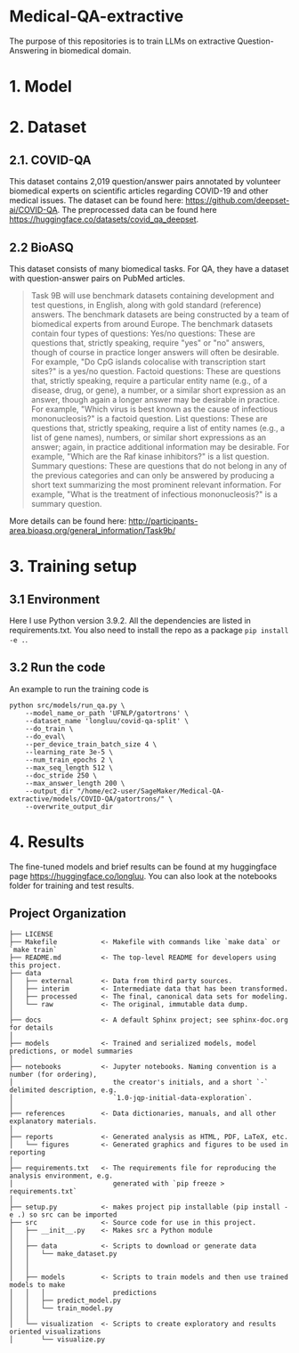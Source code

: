 Medical-QA-extractive
==============================

The purpose of this repositories is to train LLMs on extractive Question-Answering in biomedical domain.

# 1. Model

# 2. Dataset
## 2.1. COVID-QA
This dataset contains 2,019 question/answer pairs annotated by volunteer biomedical experts on scientific articles regarding COVID-19 and other medical issues. The dataset can be found here: https://github.com/deepset-ai/COVID-QA. The preprocessed data can be found here https://huggingface.co/datasets/covid_qa_deepset.

## 2.2 BioASQ
This dataset consists of many biomedical tasks. For QA, they have a dataset with question-answer pairs on PubMed articles.
>Task 9B will use benchmark datasets containing development and test questions, in English, along with gold standard (reference) answers. The benchmark datasets are being constructed by a team of biomedical experts from around Europe.
The benchmark datasets contain four types of questions:
Yes/no questions: These are questions that, strictly speaking, require "yes" or "no" answers, though of course in practice longer answers will often be desirable. For example, "Do CpG islands colocalise with transcription start sites?" is a yes/no question.
Factoid questions: These are questions that, strictly speaking, require a particular entity name (e.g., of a disease, drug, or gene), a number, or a similar short expression as an answer, though again a longer answer may be desirable in practice. For example, "Which virus is best known as the cause of infectious mononucleosis?" is a factoid question.
List questions: These are questions that, strictly speaking, require a list of entity names (e.g., a list of gene names), numbers, or similar short expressions as an answer; again, in practice additional information may be desirable. For example, "Which are the Raf kinase inhibitors?" is a list question.
Summary questions: These are questions that do not belong in any of the previous categories and can only be answered by producing a short text summarizing the most prominent relevant information. For example, "What is the treatment of infectious mononucleosis?" is a summary question.

More details can be found here: http://participants-area.bioasq.org/general_information/Task9b/

# 3. Training setup
## 3.1 Environment
Here I use Python version 3.9.2. All the dependencies are listed in requirements.txt.
You also need to install the repo as a package `pip install -e .`.

## 3.2 Run the code
An example to run the training code is
```
python src/models/run_qa.py \
    --model_name_or_path 'UFNLP/gatortrons' \
    --dataset_name 'longluu/covid-qa-split' \
    --do_train \
    --do_eval\
    --per_device_train_batch_size 4 \
    --learning_rate 3e-5 \
    --num_train_epochs 2 \
    --max_seq_length 512 \
    --doc_stride 250 \
    --max_answer_length 200 \
    --output_dir "/home/ec2-user/SageMaker/Medical-QA-extractive/models/COVID-QA/gatortrons/" \
    --overwrite_output_dir
```

# 4. Results
The fine-tuned models and brief results can be found at my huggingface page https://huggingface.co/longluu.
You can also look at the notebooks folder for training and test results.

Project Organization
------------

    ├── LICENSE
    ├── Makefile           <- Makefile with commands like `make data` or `make train`
    ├── README.md          <- The top-level README for developers using this project.
    ├── data
    │   ├── external       <- Data from third party sources.
    │   ├── interim        <- Intermediate data that has been transformed.
    │   ├── processed      <- The final, canonical data sets for modeling.
    │   └── raw            <- The original, immutable data dump.
    │
    ├── docs               <- A default Sphinx project; see sphinx-doc.org for details
    │
    ├── models             <- Trained and serialized models, model predictions, or model summaries
    │
    ├── notebooks          <- Jupyter notebooks. Naming convention is a number (for ordering),
    │                         the creator's initials, and a short `-` delimited description, e.g.
    │                         `1.0-jqp-initial-data-exploration`.
    │
    ├── references         <- Data dictionaries, manuals, and all other explanatory materials.
    │
    ├── reports            <- Generated analysis as HTML, PDF, LaTeX, etc.
    │   └── figures        <- Generated graphics and figures to be used in reporting
    │
    ├── requirements.txt   <- The requirements file for reproducing the analysis environment, e.g.
    │                         generated with `pip freeze > requirements.txt`
    │
    ├── setup.py           <- makes project pip installable (pip install -e .) so src can be imported
    ├── src                <- Source code for use in this project.
    │   ├── __init__.py    <- Makes src a Python module
    │   │
    │   ├── data           <- Scripts to download or generate data
    │   │   └── make_dataset.py
    │   │
    │   │
    │   ├── models         <- Scripts to train models and then use trained models to make
    │   │   │                 predictions
    │   │   ├── predict_model.py
    │   │   └── train_model.py
    │   │
    │   └── visualization  <- Scripts to create exploratory and results oriented visualizations
    │       └── visualize.py

